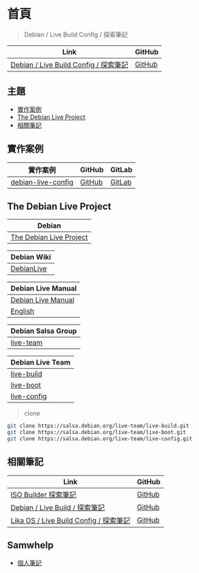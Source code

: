 

# 首頁

> Debian / Live Build Config / 探索筆記

| Link | GitHub |
| ---- | ------ |
| [Debian / Live Build Config / 探索筆記](https://samwhelp.github.io/note-about-debian-live-build-config/) | [GitHub](https://github.com/samwhelp/note-about-debian-live-build-config) |




## 主題

* [實作案例](#實作案例)
* [The Debian Live Project](#the-debian-live-project)
* [相關筆記](#相關筆記)




## 實作案例

| 實作案例 | GitHub | GitLab |
| ------- | ------ | ------ |
| [debian-live-config](https://debian-live-config.readthedocs.io/en/latest/) | [GitHub](https://github.com/nodiscc/debian-live-config) | [GitLab](https://gitlab.com/nodiscc/debian-live-config) |




## The Debian Live Project

| Debian |
| ----------- |
| [The Debian Live Project](https://www.debian.org/devel/debian-live/) |


| Debian Wiki |
| ----------- |
| [DebianLive](https://wiki.debian.org/DebianLive) |


| Debian Live Manual |
| ------------------ |
| [Debian Live Manual](https://live-team.pages.debian.net/live-manual/) |
| [English](https://live-team.pages.debian.net/live-manual/html/live-manual/index.en.html) |


| Debian Salsa Group |
| ---- |
| [live-team](https://salsa.debian.org/live-team/)


| Debian Live Team |
| ---- |
| [live-build](https://salsa.debian.org/live-team/live-build) |
| [live-boot](https://salsa.debian.org/live-team/live-boot) |
| [live-config](https://salsa.debian.org/live-team/live-config) |


> clone

``` sh
git clone https://salsa.debian.org/live-team/live-build.git
git clone https://salsa.debian.org/live-team/live-boot.git
git clone https://salsa.debian.org/live-team/live-config.git
```




## 相關筆記

| Link | GitHub |
| ---- | ------ |
| [ISO Builder 探索筆記](https://samwhelp.github.io/note-about-iso-builder/) | [GitHub](https://github.com/samwhelp/note-about-iso-builder) |
| [Debian / Live Build / 探索筆記](https://samwhelp.github.io/note-about-debian-live-build/) | [GitHub](https://github.com/samwhelp/note-about-debian-live-build) |
| [Lika OS / Live Build Config / 探索筆記](https://samwhelp.github.io/note-about-lika-live-build-config/) | [GitHub](https://github.com/samwhelp/note-about-lika-live-build-config) |




## Samwhelp

* [個人筆記](https://samwhelp.github.io/book/)
